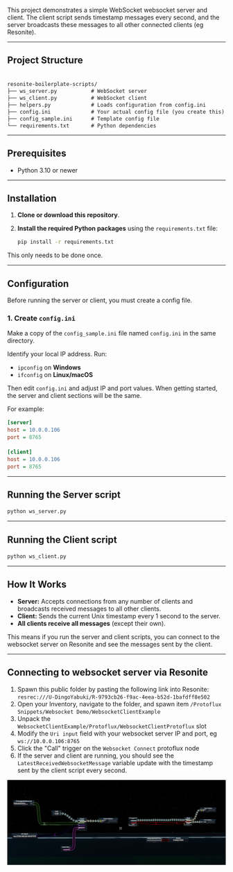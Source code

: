 This project demonstrates a simple WebSocket websocket server and client. 
The client script sends timestamp messages every second, and the server broadcasts these messages to all other connected clients (eg Resonite).

---

## Project Structure

```

resonite-boilerplate-scripts/
├── ws_server.py           # WebSocket server
├── ws_client.py           # WebSocket client
├── helpers.py             # Loads configuration from config.ini
├── config.ini             # Your actual config file (you create this)
├── config_sample.ini      # Template config file
└── requirements.txt       # Python dependencies

````

---

## Prerequisites

- Python 3.10 or newer

---

## Installation

1. **Clone or download this repository**.

2. **Install the required Python packages** using the `requirements.txt` file:

   ```bash
   pip install -r requirements.txt
   ```

This only needs to be done once.

---

## Configuration

Before running the server or client, you must create a config file.

### 1. Create `config.ini`

Make a copy of the `config_sample.ini` file named `config.ini` in the same directory.

Identify your local IP address. Run:

* `ipconfig` on **Windows**
* `ifconfig` on **Linux/macOS**

Then edit `config.ini` and adjust IP and port values. When getting started, the server and client sections will be the same.

For example:

```ini
[server]
host = 10.0.0.106
port = 8765

[client]
host = 10.0.0.106
port = 8765
```


---

## Running the Server script

```bash
python ws_server.py
```

---

## Running the Client script

```bash
python ws_client.py
```

---

## How It Works

* **Server:** Accepts connections from any number of clients and broadcasts received messages to all other clients.
* **Client:** Sends the current Unix timestamp every 1 second to the server.
* **All clients receive all messages** (except their own).


This means if you run the server and client scripts, you can connect to the websocket server on Resonite and see the messages sent by the client.

---

## Connecting to websocket server via Resonite

1. Spawn this public folder by pasting the following link into Resonite:
`resrec:///U-DingoYabuki/R-9793cb26-f9ac-4eea-b52d-1bafdff8e502`
2. Open your Inventory, navigate to the folder, and spawn item `/Protoflux Snippets/Websocket Demo/WebsocketClientExample`
3. Unpack the `WebsocketClientExample/Protoflux/WebsocketClientProtoflux` slot
4. Modify the `Uri input` field with your websocket server IP and port, eg `ws://10.0.0.106:8765`
5. Click the "Call" trigger on the `Websocket Connect` protoflux node
6. If the server and client are running, you should see the `LatestReceivedWebsocketMessage` variable update with the timestamp sent by the client script every second.

![Protoflux WebSocket Setup](screenshots/Protoflux.png)